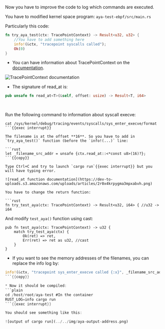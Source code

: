 Now you have to improve the code to log which commands are executed.

You have to modified kernel space program: `aya-test-ebpf/src/main.rs`

Particularly this code:
```rust
fn try_aya_test(ctx: TracePointContext) -> Result<u32, u32> {
    //You have to add something here
    info!(&ctx, "tracepoint syscalls called");
    Ok(0)
}
```
* You can have information about TracePointContext on the [documentation](https://docs.rs/aya-ebpf/latest/aya_ebpf/programs/tracepoint/struct.TracePointContext.html).

![TracePointContext documentation](https://dev-to-uploads.s3.amazonaws.com/uploads/articles/fchlr6amdm0uek72ra3j.png)

* The signature of read_at is:

```rust
pub unsafe fn read_at<T>(&self, offset: usize) -> Result<T, i64>
```

<br>

Run the following command to information about syscall execve:
```plain
cat /sys/kernel/debug/tracing/events/syscalls/sys_enter_execve/format
```{{exec interrupt}}

The filename is at the offset **16**. So you have to add in `try_aya_test()` function (before the `info!(...)` line:

```rust
let _filename_src_addr = unsafe {ctx.read_at::<*const u8>(16)?};
```{{copy}}

Type Ctrl+C and try to launch `cargo run`{{exec interrupt}} but you will have typing error.

![read_at function documentation](https://dev-to-uploads.s3.amazonaws.com/uploads/articles/2r0x4krpygma3mpxabvh.png)

You have to change the return function:

```rust
fn try_test_aya(ctx: TracePointContext) -> Result<u32, i64> { //u32 -> i64
```

And modify `test_aya()` function using cast:
```rust{4}
pub fn test_aya(ctx: TracePointContext) -> u32 {
    match try_test_aya(ctx) {
        Ok(ret) => ret,
        Err(ret) => ret as u32, //cast
    }
}
```

* If you want to see the memory addresses of the filenames, you can replace the info log by:
```rust
info!(&ctx, "tracepoint sys_enter_execve called {:x}", _filename_src_addr as u32);
```{{copy}}

* Now it should be compiled:
```plain
cd /host/root/aya-test #In the container
RUST_LOG=info cargo run
```{{exec interrupt}}

You should see something like this:

![output of cargo run](../../img/aya-output-address.png)
